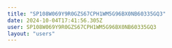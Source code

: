 ```yaml
---
title: "SP108W069Y9R0GZS67CPH1WM5G96BX0NB60335GQ3"
date: 2024-10-04T17:41:56.305Z
user: SP108W069Y9R0GZS67CPH1WM5G96BX0NB60335GQ3
layout: "users"
---
```

    